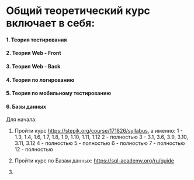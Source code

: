 # Общий теоретический курс включает в себя:
#### 1. Теория тестирования
#### 2. Теория Web - Front
#### 3. Теория Web - Back
#### 4. Теория по логированию
#### 5. Теория по мобильному тестированию
#### 6. Базы данных


Для начала:
1. Пройти курс https://stepik.org/course/171826/syllabus, а именно:
   1 - 1.3, 1.4, 1.6, 1.7, 1.8, 1.9, 1.10, 1.11, 1.12
   2 - полностью
   3 - 3.1, 3.6, 3.9, 3.10, 3.11, 3.12
   4 - полностью
   5 - полностью
   6 - полностью
   7 - полностью
   12 - полностью

2. Пройти курс по Базам данных: https://sql-academy.org/ru/guide
3. 
